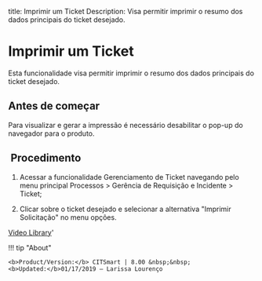 title: Imprimir um Ticket
Description: Visa permitir imprimir o resumo dos dados principais do ticket desejado.  
# Imprimir um Ticket

Esta funcionalidade visa permitir imprimir o resumo dos dados principais do ticket desejado. 

Antes de começar
----------------

Para visualizar e gerar a impressão é necessário desabilitar o pop-up do
navegador para o produto.

 Procedimento 
--------------

1.  Acessar a funcionalidade Gerenciamento de Ticket navegando pelo menu
    principal Processos \> Gerência de Requisição e Incidente \> Ticket;

2.  Clicar sobre o ticket desejado e selecionar a alternativa "Imprimir
    Solicitação" no menu opções.

<i class='fa fa-youtube-play  fa-2x' style='color:#97ce17;vertical-align: middle;'> </i> [Video Library](https://www.youtube.com/playlist?list=PLB5qK2uzf2ROn4Xs6UdH84Ujzta2iJ6Ei)'

!!! tip "About"

    <b>Product/Version:</b> CITSmart | 8.00 &nbsp;&nbsp;
    <b>Updated:</b>01/17/2019 – Larissa Lourenço


